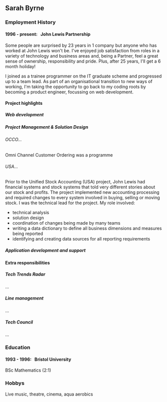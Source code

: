 ## Sarah Byrne

### Employment History
#### 1996 - present: &nbsp; John Lewis Partnership
Some people are surprised by 23 years in 1 company but anyone who has worked at John Lewis won't be.  I've enjoyed job satisfaction from roles in a variety of technology and business areas and, being a Partner, feel a great sense of ownership, responsibility and pride.  Plus, after 25 years, I'll get a 6 month holiday!

I joined as a trainee programmer on the IT graduate scheme and progressed up to a team lead.  As part of an organisational transition to new ways of working, I'm taking the opportunity to go back to my coding roots by becoming a product engineer, focussing on web development.

#### Project highlights
##### Web development


##### Project Management & Solution Design
###### OCCO...
Omni Channel Customer Ordering was a programme 

###### USA...
Prior to the Unified Stock Accounting (USA) project, John Lewis had financial systems and stock systems that told very different stories about our stock and profits.   The project implemented new accounting processing and required changes to every system involved in buying, selling or moving stock.  I was the technical lead for the project.  My role involved:
* technical analysis
* solution design 
* coordination of changes being made by many teams 
* writing a data dictionary to define all business dimensions and measures being reported
* identifying and creating data sources for all reporting requirements

##### Application development and support


#### Extra responsibilities

##### Tech Trends Radar
...

##### Line management
...

##### Tech Council
...

### Education
#### 1993 - 1996: &nbsp; Bristol University
BSc Mathematics (2:1)

### Hobbys
Live music, theatre, cinema, aqua aerobics
